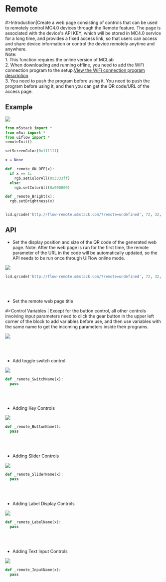 # Remote

#>Introduction|Create a web page consisting of controls that can be used to remotely control MC4.0 devices through the Remote feature. The page is associated with the device's API KEY, which will be stored in MC4.0 service for a long time, and provides a fixed access link, so that users can access and share device information or control the device remotely anytime and anywhere. <br>Note:<br>1. This function requires the online version of MCLab<br>2. When downloading and running offline, you need to add the WiFi connection program to the setup.[View the WiFi connection program description](/en/MCLab/blockly/hardwares/network)<br>3. You need to push the program before using it. You need to push the program before using it, and then you can get the QR code/URL of the access page.


## Example

<img class="blockly_svg" src="https://m5stack.oss-cn-shenzhen.aliyuncs.com/resource/docs/static/assets/img/uiflow/blockly/advanced/remote/uiflow_block_remote_example.svg">


```python
from m5stack import *
from m5ui import *
from uiflow import *
remoteInit()

setScreenColor(0x111111)

x = None

def _remote_ON_OFF(x):
  if x == 1:
    rgb.setColorAll(0x3333ff)
  else:
    rgb.setColorAll(0x000000)

def _remote_Bright(x):
  rgb.setBrightness(x)


lcd.qrcode('http://flow-remote.m5stack.com/?remote=undefined', 72, 32, 176)
```


## API

- Set the display position and size of the QR code of the generated web page. Note: After the web page is run for the first time, the remote parameter of the URL in the code will be automatically updated, so the API needs to be run once through UIFlow online mode.
<img class="blockly_svg" src="https://m5stack.oss-cn-shenzhen.aliyuncs.com/resource/docs/static/assets/img/uiflow/blockly/advanced/remote/uiflow_block_remote_set_qrcode.svg">

```python
lcd.qrcode('http://flow-remote.m5stack.com/?remote=undefined', 72, 32, 176)
```
<br><br>
- Set the remote web page title

#>Control Variables | Except for the button control, all other controls involving input parameters need to click the gear button in the upper left corner of the block to add variables before use, and then use variables with the same name to get the incoming parameters inside their programs.

<img class="blockly_svg" src="https://m5stack.oss-cn-shenzhen.aliyuncs.com/resource/docs/static/assets/img/uiflow/blockly/advanced/remote/uiflow_block_remote_set_title.svg">


<br><br>
- Add toggle switch control
<img class="blockly_svg" src="https://m5stack.oss-cn-shenzhen.aliyuncs.com/resource/docs/static/assets/img/uiflow/blockly/advanced/remote/uiflow_block_remote_add_switch.svg">

```python
def _remote_SwitchName(x):
  pass
```


<br><br>
- Adding Key Controls
<img class="blockly_svg" src="https://m5stack.oss-cn-shenzhen.aliyuncs.com/resource/docs/static/assets/img/uiflow/blockly/advanced/remote/uiflow_block_remote_add_button.svg">

```python
def _remote_ButtonName():
  pass
```


<br><br>
- Adding Slider Controls
<img class="blockly_svg" src="https://m5stack.oss-cn-shenzhen.aliyuncs.com/resource/docs/static/assets/img/uiflow/blockly/advanced/remote/uiflow_block_remote_add_slider.svg">

```python
def _remote_SliderName(x):
  pass
```


<br><br>
- Adding Label Display Controls
<img class="blockly_svg" src="https://m5stack.oss-cn-shenzhen.aliyuncs.com/resource/docs/static/assets/img/uiflow/blockly/advanced/remote/uiflow_block_remote_add_label.svg">

```python
def _remote_LabelName(x):
  pass
```


<br><br>
- Adding Text Input Controls
<img class="blockly_svg" src="https://m5stack.oss-cn-shenzhen.aliyuncs.com/resource/docs/static/assets/img/uiflow/blockly/advanced/remote/uiflow_block_remote_add_input.svg">

```python
def _remote_InputName(x):
  pass
```



